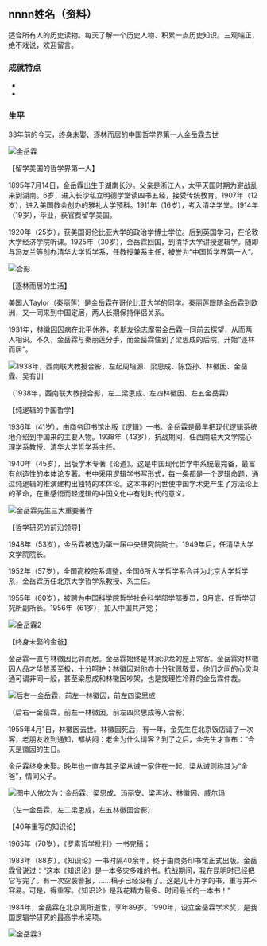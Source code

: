 ## nnnn姓名（资料）

适合所有人的历史读物。每天了解一个历史人物、积累一点历史知识。三观端正，绝不戏说，欢迎留言。  

### 成就特点

- ​
- ​


### 生平


33年前的今天，终身未娶、逐林而居的中国哲学界第一人金岳霖去世

![金岳霖](金岳霖.jpg)

【留学美国的哲学界第一人】

1895年7月14日，金岳霖出生于湖南长沙。父亲是浙江人，太平天国时期为避战乱来到湖南。6岁，进入长沙私立明德学堂读四书五经，接受传统教育。1907年（12岁），进入美国教会创办的雅礼大学预科。1911年（16岁），考入清华学堂。1914年（19岁），毕业，获官费留学美国。

1920年（25岁），获美国哥伦比亚大学的政治学博士学位。后到英国学习，在伦敦大学经济学院听课。1925年（30岁），金岳霖回国，到清华大学讲授逻辑学。随即与冯友兰等创办清华大学哲学系，任教授兼系主任，被誉为“中国哲学界第一人”。

![合影](合影.jpg)

【逐林而居的生活】

美国人Taylor（秦丽莲）是金岳霖在哥伦比亚大学的同学。秦丽莲跟随金岳霖到欧洲，又一同来到中国定居，两人长期保持伴侣关系。

1931年，林徽因因病在北平休养，老朋友徐志摩带金岳霖一同前去探望，从而两人相识。不久，金岳霖与秦丽莲分手，而金岳霖住到了梁思成的后院，开始“逐林而居”。

![1938年，西南联大教授合影，左起周培源、梁思成、陈岱孙、林徽因、金岳霖、吴有训](1938年，西南联大教授合影，左起周培源、梁思成、陈岱孙、林徽因、金岳霖、吴有训.jpg)

（1938年，西南联大教授合影，左二梁思成、左四林徽因、左五金岳霖）

【纯逻辑的中国哲学】

1936年（41岁），由商务印书馆出版《逻辑》一书。金岳霖是最早把现代逻辑系统地介绍到中国来的主要人物。1938年（43岁），抗战期间，任西南联大文学院心理学系教授、清华大学哲学系主任。

1940年（45岁），出版学术专著《论道》。这是中国现代哲学中系统最完备，最富有创造性的本体论专著。书中采用逻辑学书写形式，每一条都是一个逻辑命题，通过纯逻辑的推演建构出独特的本体论。这本书的问世使中国学术史产生了方法论上的革命，在重感悟而轻逻辑的中国文化中有划时代的意义。

![金岳霖先生三大重要著作](金岳霖先生三大重要著作.jpg)

【哲学研究的前沿领导】

1948年（53岁），金岳霖被选为第一届中央研究院院士。1949年后，任清华大学文学院院长。

1952年（57岁），全国高校院系调整，全国6所大学哲学系合并为北京大学哲学系，金岳霖历任北京大学哲学系教授、系主任。

1955年（60岁），被聘为中国科学院哲学社会科学部学部委员，9月底，任哲学研究所副所长。1956年（61岁），加入中国共产党；

![金岳霖2](金岳霖2.jpg)

【终身未娶的金爸】

金岳霖一直与林徽因比邻而居。金岳霖始终是林家沙龙的座上常客。金岳霖对林徽因人品才华赞羡至极，十分呵护；林徽因对他亦十分钦佩敬爱，他们之间的心灵沟通可谓非同一般，甚至梁思成和林徽因吵架，也是找理性冷静的金岳霖仲裁。

![后右一金岳霖，前左一林徽因，前左四梁思成](后右一金岳霖，前左一林徽因，前左四梁思成.jpg)

（后右一金岳霖，前左一林徽因，前左四梁思成等人合影）

1955年4月1日，林徽因去世。林徽因死后，有一年，金先生在北京饭店请了一次客，老朋友收到通知，都纳闷：老金为什么请客？到了之后，金先生才宣布：“今天是徽因的生日。

金岳霖终身未娶。晚年也一直与其子梁从诫一家住在一起，梁从诫则称其为“金爸”，情同父子。

![图中人依次为：金岳霖、梁思成、玛丽安、梁再冰、林徽因、威尔玛](图中人依次为：金岳霖、梁思成、玛丽安、梁再冰、林徽因、威尔玛.jpeg)

（左一金岳霖，左二梁思成，左五林徽因合影）

【40年重写的知识论】

1965年（70岁），《罗素哲学批判》一书完稿；

1983年（88岁），《知识论》一书时隔40余年，终于由商务印书馆正式出版。金岳霖曾说过：“这本《知识论》是一本多灾多难的书。抗战期间，我在昆明时已经把它写完了。有一次空袭警报，……稿子已经没有了。这是几十万字的书，重写并不容易。可是，得重写。《知识论》是我花精力最多、时间最长的一本书！”

1984年，金岳霖在北京寓所逝世，享年89岁。1990年，设立金岳霖学术奖，是我国逻辑学研究的最高学术奖项。

![金岳霖3](金岳霖3.jpg)





